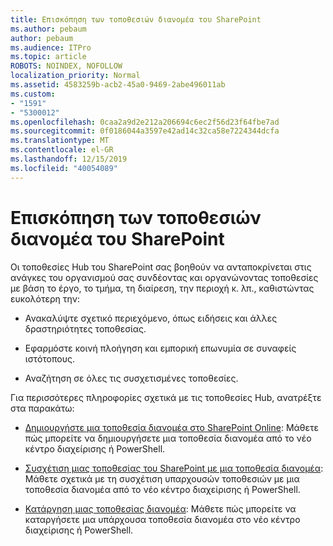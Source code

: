 ```yaml
---
title: Επισκόπηση των τοποθεσιών διανομέα του SharePoint
ms.author: pebaum
author: pebaum
ms.audience: ITPro
ms.topic: article
ROBOTS: NOINDEX, NOFOLLOW
localization_priority: Normal
ms.assetid: 4583259b-acb2-45a0-9469-2abe496011ab
ms.custom:
- "1591"
- "5300012"
ms.openlocfilehash: 0caa2a9d2e212a206694c6ec2f56d23f64fbe7ad
ms.sourcegitcommit: 0f0186044a3597e42ad14c32ca58e7224344dcfa
ms.translationtype: MT
ms.contentlocale: el-GR
ms.lasthandoff: 12/15/2019
ms.locfileid: "40054089"
---
```

# <a name="sharepoint-hub-sites-overview"></a>Επισκόπηση των τοποθεσιών διανομέα του SharePoint

Οι τοποθεσίες Hub του SharePoint σας βοηθούν να ανταποκρίνεται στις ανάγκες του οργανισμού σας συνδέοντας και οργανώνοντας τοποθεσίες με βάση το έργο, το τμήμα, τη διαίρεση, την περιοχή κ. λπ., καθιστώντας ευκολότερη την:

- Ανακαλύψτε σχετικό περιεχόμενο, όπως ειδήσεις και άλλες δραστηριότητες τοποθεσίας.

- Εφαρμόστε κοινή πλοήγηση και εμπορική επωνυμία σε συναφείς ιστότοπους. 

- Αναζήτηση σε όλες τις συσχετισμένες τοποθεσίες.

Για περισσότερες πληροφορίες σχετικά με τις τοποθεσίες Hub, ανατρέξτε στα παρακάτω:
- [Δημιουργήστε μια τοποθεσία διανομέα στο SharePoint Online](https://docs.microsoft.com/sharepoint/create-hub-site): Μάθετε πώς μπορείτε να δημιουργήσετε μια τοποθεσία διανομέα από το νέο κέντρο διαχείρισης ή PowerShell.

- [Συσχέτιση μιας τοποθεσίας του SharePoint με μια τοποθεσία διανομέα](https://support.office.com/article/associate-a-sharepoint-site-with-a-hub-site-ae0009fd-af04-4d3d-917d-88edb43efc05): Μάθετε σχετικά με τη συσχέτιση υπαρχουσών τοποθεσιών με μια τοποθεσία διανομέα από το νέο κέντρο διαχείρισης ή PowerShell.

- [Κατάργηση μιας τοποθεσίας διανομέα](https://docs.microsoft.com/sharepoint/remove-hub-site): Μάθετε πώς μπορείτε να καταργήσετε μια υπάρχουσα τοποθεσία διανομέα στο νέο κέντρο διαχείρισης ή PowerShell.

